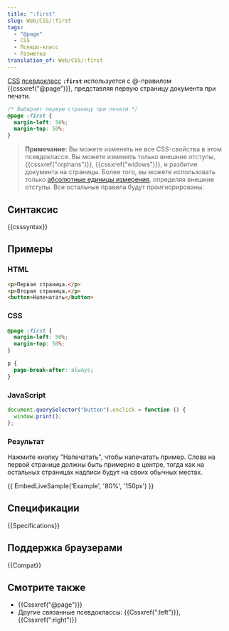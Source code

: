 ```yaml
---
title: ":first"
slug: Web/CSS/:first
tags:
  - "@page"
  - CSS
  - Псевдо-класс
  - Разметка
translation_of: Web/CSS/:first
---
```


[CSS](/ru/docs/Web/CSS) [псевдокласс](/ru/docs/Web/CSS/%D0%9F%D1%81%D0%B5%D0%B2%D0%B4%D0%BE-%D0%BA%D0%BB%D0%B0%D1%81%D1%81%D1%8B) **`:first`** используется с @-правилом {{cssxref("@page")}}, представляя первую страницу документа при печати.

```css
/* Выбирает первую страницу при печати */
@page :first {
  margin-left: 50%;
  margin-top: 50%;
}
```

> **Примечание:** Вы можете изменять не все CSS-свойства в этом псевдоклассе. Вы можете изменять только внешние отступы, {{cssxref("orphans")}}, {{cssxref("widows")}}, и разбитие документа на страницы. Более того, вы можете использовать только [абсолютные единицы измерения](/ru/docs/Web/CSS/размер#Абсолютные_единицы_измерения_размера), определяя внешние отступы. Все остальные правила будут проигнорированы.

## Синтаксис

{{csssyntax}}

## Примеры

### HTML

```html
<p>Первая страница.</p>
<p>Вторая страница.</p>
<button>Напечатать</button>
```

### CSS

```css
@page :first {
  margin-left: 50%;
  margin-top: 50%;
}

p {
  page-break-after: always;
}
```

### JavaScript

```js
document.querySelector("button").onclick = function () {
  window.print();
};
```

### Результат

Нажмите кнопку "Напечатать", чтобы напечатать пример. Слова на первой странице должны быть примерно в центре, тогда как на остальных страницах надписи будут на своих обычных местах.

{{ EmbedLiveSample('Example', '80%', '150px') }}

## Спецификации

{{Specifications}}

## Поддержка браузерами

{{Compat}}

## Смотрите также

- {{Cssxref("@page")}}
- Другие связанные псевдоклассы: {{Cssxref(":left")}}, {{Cssxref(":right")}}
